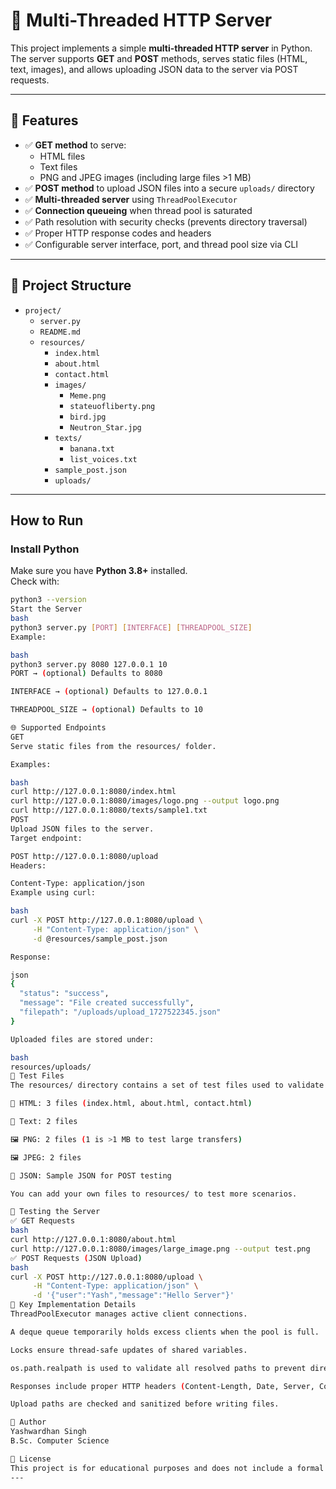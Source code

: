 # 🧭 Multi-Threaded HTTP Server

This project implements a simple **multi-threaded HTTP server** in Python.  
The server supports **GET** and **POST** methods, serves static files (HTML, text, images), and allows uploading JSON data to the server via POST requests.

---

## 📌 Features

- ✅ **GET method** to serve:
  - HTML files
  - Text files
  - PNG and JPEG images (including large files >1 MB)
- ✅ **POST method** to upload JSON files into a secure `uploads/` directory
- ✅ **Multi-threaded server** using `ThreadPoolExecutor`  
- ✅ **Connection queueing** when thread pool is saturated
- ✅ Path resolution with security checks (prevents directory traversal)
- ✅ Proper HTTP response codes and headers
- ✅ Configurable server interface, port, and thread pool size via CLI

---

## 🧰 **Project Structure**

* `project/`
    * `server.py`
    * `README.md`
    * `resources/`
        * `index.html`
        * `about.html`
        * `contact.html`
        * `images/`
            * `Meme.png`
            * `stateuofliberty.png`
            * `bird.jpg`
            * `Neutron_Star.jpg`
        * `texts/`
            * `banana.txt`
            * `list_voices.txt`
        * `sample_post.json`
        * `uploads/`

---

## **How to Run**

### Install Python  
Make sure you have **Python 3.8+** installed.  
Check with:
```bash
python3 --version
Start the Server
bash
python3 server.py [PORT] [INTERFACE] [THREADPOOL_SIZE]
Example:

bash
python3 server.py 8080 127.0.0.1 10
PORT → (optional) Defaults to 8080

INTERFACE → (optional) Defaults to 127.0.0.1

THREADPOOL_SIZE → (optional) Defaults to 10

🌐 Supported Endpoints
GET
Serve static files from the resources/ folder.

Examples:

bash
curl http://127.0.0.1:8080/index.html
curl http://127.0.0.1:8080/images/logo.png --output logo.png
curl http://127.0.0.1:8080/texts/sample1.txt
POST
Upload JSON files to the server.
Target endpoint:

POST http://127.0.0.1:8080/upload
Headers:

Content-Type: application/json
Example using curl:

bash
curl -X POST http://127.0.0.1:8080/upload \
     -H "Content-Type: application/json" \
     -d @resources/sample_post.json

Response:

json
{
  "status": "success",
  "message": "File created successfully",
  "filepath": "/uploads/upload_1727522345.json"
}

Uploaded files are stored under:

bash
resources/uploads/
🧪 Test Files
The resources/ directory contains a set of test files used to validate the server:

📄 HTML: 3 files (index.html, about.html, contact.html)

📝 Text: 2 files

🖼 PNG: 2 files (1 is >1 MB to test large transfers)

🖼 JPEG: 2 files

🧾 JSON: Sample JSON for POST testing

You can add your own files to resources/ to test more scenarios.

🧪 Testing the Server
✅ GET Requests
bash
curl http://127.0.0.1:8080/about.html
curl http://127.0.0.1:8080/images/large_image.png --output test.png
✅ POST Requests (JSON Upload)
bash
curl -X POST http://127.0.0.1:8080/upload \
     -H "Content-Type: application/json" \
     -d '{"user":"Yash","message":"Hello Server"}'
🧠 Key Implementation Details
ThreadPoolExecutor manages active client connections.

A deque queue temporarily holds excess clients when the pool is full.

Locks ensure thread-safe updates of shared variables.

os.path.realpath is used to validate all resolved paths to prevent directory traversal.

Responses include proper HTTP headers (Content-Length, Date, Server, Connection, etc.).

Upload paths are checked and sanitized before writing files.

👤 Author
Yashwardhan Singh
B.Sc. Computer Science

📝 License
This project is for educational purposes and does not include a formal license.
---